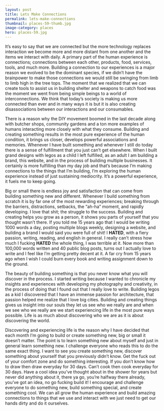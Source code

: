 ```yaml
---
layout: post
title: Lets Make Connections
permalink: lets-make-connections
thumbnail: places-59-thumb.jpg
image-category: places
hero: places-59.jpg
---
```





It’s easy to say that we are connected but the more technology replaces interaction we become more and more distant from one another and the items we interact with daily. A primary part of the human experience is connections; connections between each other, products, food, services, tools, and much more. Building a connection to our experiences is a major reason we evolved to be the dominant species, if we didn’t have the brainpower to make those connections we would still be swinging from limb to limb high in the tree tops. The moment that we realized that we can create tools to assist us in building shelter and weapons to catch food was the moment we went from being simple beings to a world of interconnections. We think that today’s society is making us more connected than ever and in many ways it is but it is also creating disassociations between our interactions and our consumables.

There is a reason why the DIY movement boomed in the last decade along with butcher shops, community gardens and a ton more examples of humans interacting more closely with what they consume. Building and creating something results in the most pure experience of the human condition, it brings us closer, develops powerful associations and memories. Whenever I have built something and whenever I still do today there is a sense of fulfillment that you just can’t get elsewhere. When I built grand designs with legos as a child I left fulfilled, as an adult I am building a brand, this website, and in the process of building multiple businesses. It certainly is more fulfilling than my day job and that’s because I’m making connections to the things that I’m building, I’m exploring the human experience instead of just sustaining mediocrity. It’s a powerful experience, it fuels me to keep going.

Big or small there is endless joy and satisfaction that can come from building something new and different. Whenever I build something from scratch it is by far one of the most rewarding experiences; breaking through the barriers, distractions, setbacks, the “ah-ha” moment, and rapidly developing. I love that shit; the struggle to the success. Building and creating helps you grow as a person, it shows you parts of yourself that you thought wasn’t there. If you told me 15 years ago that I would be writing 1000 words a day, posting multiple blogs weekly, designing a website, and building a brand I would said you were full of shit! I **HATED**, with a fiery passion, writing, reading, and english in general. I really can’t stress how much I fucking **HATED** the whole thing, I was terrible at it. Now more than 100,000 words written and 40 public blog posts, turns out I actually love to write and I feel like I’m getting pretty decent at it. A far cry from 15 years ago when I wish I could burn every book and writing assignment down to the ground.

The beauty of building something is that you never know what you will discover in the process. I started writing because I wanted to chronicle my insights and experiences with developing my photography and creativity, in the process of doing that I found out that I really love to write. Building legos as a kid I discovered that I have an immense passion for architecture, that passion helped me realize that I love big cities. Building and creating things gives us insight into our souls they let us see who we really are and when we see who we really are we start experiencing life in the most pure ways possible. Life is as much about discovering who we are as it is about discovering the world.

Discovering and experiencing life is the reason why I have decided that each month I’m going to build or create something new, big or small it doesn’t matter. The point is to learn something new about myself and just in general learn something new. I challenge everyone who reads this to do the same exact thing. I want to see you create something new, discover something about yourself that you previously didn’t know. Get the fuck out of your comfort zone and do something interesting. If you don’t know how to draw then draw everyday for 30 days. Can’t cook then cook everyday for 30 days. Have a cool idea you’ve thought about in the shower for years but never did anything about it, there ya go, you’re halfway there already, you’ve got an idea, no go fucking build it! I encourage and challenge everyone to do something new, build something special, and create something cool. We can all grow the human experience and build amazing connections to things that we use and interact with we just need to get our hands dirty and do it ourselves.
